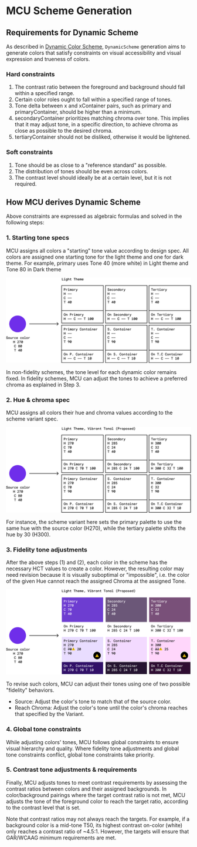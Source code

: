 # MCU Scheme Generation

## Requirements for Dynamic Scheme

As described in [Dynamic Color Scheme](dynamic_color_scheme.md), `DynamicScheme`
generation aims to generate colors that satisfy constraints on visual
accessibility and visual expression and trueness of colors.

### Hard constraints

1.  The contrast ratio between the foreground and background should fall within
    a specified range.
1.  Certain color roles ought to fall within a specified range of tones.
1.  Tone delta between x and xContainer pairs, such as primary and
    primaryContainer, should be higher than a minimum.
1.  secondaryContainer prioritizes matching chroma over tone. This implies that
    it may adjust tone, in a specific direction, to achieve chroma as close as
    possible to the desired chroma.
1.  tertiaryContainer should not be disliked, otherwise it would be lightened.

### Soft constraints

1.  Tone should be as close to a "reference standard" as possible.
1.  The distribution of tones should be even across colors.
1.  The contrast level should ideally be at a certain level, but it is not
    required.

## How MCU derives Dynamic Scheme

Above constraints are expressed as algebraic formulas and solved in the
following steps:

### 1. Starting tone specs

MCU assigns all colors a "starting" tone value according to design spec. All
colors are assigned one starting tone for the light theme and one for dark
theme. For example, primary uses Tone 40 (more white) in Light theme and Tone 80
in Dark theme

![Tone spec showing tone used for color roles](images/tone_spec.png)

In non-fidelity schemes, the tone level for each dynamic color remains fixed. In
fidelity schemes, MCU can adjust the tones to achieve a preferred chroma as
explained in Step 3.

### 2. Hue & chroma spec

MCU assigns all colors their hue and chroma values according to the scheme
variant spec.

![Hue and chroma specification](images/hue_chroma_spec.png)

For instance, the scheme variant here sets the primary palette to use the same
hue with the source color (H270), while the tertiary palette shifts the hue by
30 (H300).

### 3. Fidelity tone adjustments

After the above steps (1) and (2), each color in the scheme has the necessary
HCT values to create a color. However, the resulting color may need revision
because it is visually suboptimal or "impossible", i.e. the color of the given
Hue cannot reach the assigned Chroma at the assigned Tone.

![Fidelity adjustment spec](images/fidelity_spec.png)

To revise such colors, MCU can adjust their tones using one of two possible
"fidelity" behaviors.

-   Source: Adjust the color's tone to match that of the source color.
-   Reach Chroma: Adjust the color's tone until the color's chroma reaches that
    specified by the Variant.

### 4. Global tone constraints

While adjusting colors' tones, MCU follows global constraints to ensure visual
hierarchy and quality. Where fidelity tone adjustments and global tone
constraints conflict, global tone constraints take priority.

### 5. Contrast tone adjustments & requirements

Finally, MCU adjusts tones to meet contrast requirements by assessing the
contrast ratios between colors and their assigned backgrounds. In
color/background pairings where the target contrast ratio is not met, MCU
adjusts the tone of the foreground color to reach the target ratio, according to
the contrast level that is set.

Note that contrast ratios may not always reach the targets. For example, if a
background color is a mid-tone T50, its highest contrast on-color (white) only
reaches a contrast ratio of ~4.5:1. However, the targets will ensure that
GAR/WCAAG minimum requirements are met.
